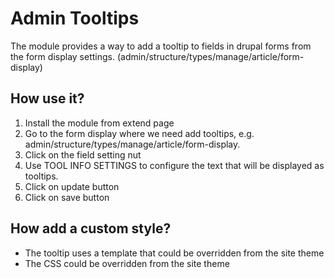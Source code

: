 # Admin Tooltips
The module provides a way to add a tooltip to fields in drupal forms from the
form display settings. (admin/structure/types/manage/article/form-display)

## How use it?
1. Install the module from extend page
2. Go to the form display where we need add tooltips, 
e.g. admin/structure/types/manage/article/form-display.
3. Click on the field setting nut
4. Use TOOL INFO SETTINGS to configure the text that will 
be displayed as tooltips.
5. Click on update button
6. Click on save button

## How add a custom style?
* The tooltip uses a template that could be overridden from the site theme
* The CSS could be overridden from the site theme
